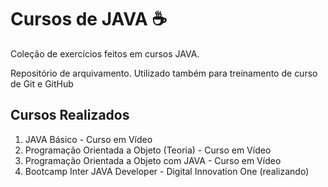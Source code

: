 # Cursos de JAVA  :coffee:

Coleção de exercícios feitos em cursos JAVA.

Repositório de arquivamento. Utilizado também para treinamento de curso de Git e GitHub

## Cursos Realizados
1. JAVA Básico - Curso em Vídeo
2. Programação Orientada a Objeto (Teoria) - Curso em Vídeo
3. Programação Orientada a Objeto com JAVA - Curso em Vídeo
4. Bootcamp Inter JAVA Developer - Digital Innovation One (realizando)
